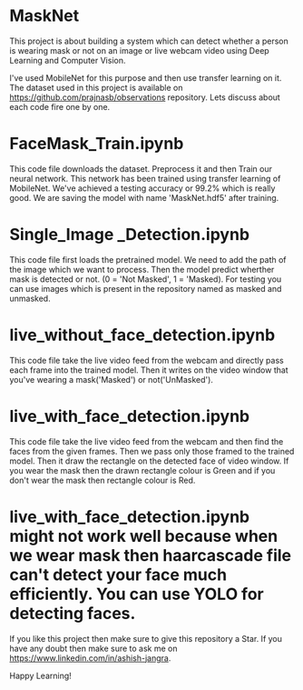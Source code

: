 # MaskNet
This project is about building a system which can detect whether a person is wearing mask or not on an image or live webcam video using Deep Learning and Computer Vision.

I've used MobileNet for this purpose and then use transfer learning on it. The dataset used in this project is available on https://github.com/prajnasb/observations repository. Lets discuss about each code fire one by one.

# FaceMask_Train.ipynb 
This code file downloads the dataset. Preprocess it and then Train our neural network. This network has been trained using transfer learning of MobileNet. We've achieved a testing accuracy or 99.2% which is really good. We are saving the model with name 'MaskNet.hdf5' after training.

# Single_Image _Detection.ipynb
This code file first loads the pretrained model. We need to add the path of the image which we want to process. Then the model predict wherther mask is detected or not. (0 = 'Not Masked', 1 = 'Masked). For testing you can use images which is present in the repository named as masked and unmasked.

# live_without_face_detection.ipynb
This code file take the live video feed from the webcam and directly pass each frame into the trained model. Then it writes on the video window that you've wearing a mask('Masked') or not('UnMasked').

# live_with_face_detection.ipynb
This code file take the live video feed from the webcam and then find the faces from the given frames. Then we pass only those framed to the trained model. Then it draw the rectangle on the detected face of video window. If you wear the mask then the drawn rectangle colour is Green and if you don't wear the mask then rectangle colour is Red. 

# live_with_face_detection.ipynb might not work well because when we wear mask then haarcascade file can't detect your face much efficiently. You can use YOLO for detecting faces.

If you like this project then make sure to give this repository a Star. If you have any doubt then make sure to ask me on https://www.linkedin.com/in/ashish-jangra.

Happy Learning!
